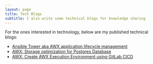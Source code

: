 ```yaml
---
layout: page
title: Tech Blogs
subtitle: I also write some technical blogs for knowledge sharing
---
```


For the ones interested in technology, below are my published technical blogs:

- [Ansible Tower aka AWX application lifecycle management](https://kumorion.com/2022/08/ansible-tower-aka-awx-application-lifecycle-management)
- [AWX: Storage optimization for Postgres Database](https://kumorion.com/2022/09/awx-storage-optimization-for-postgres-database)
- [AWX: Create AWX Execution Environment using GitLab CICD](https://kumorion.com/2022/09/awx-create-awx-execution-environment-using-gitlab-cicd)